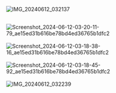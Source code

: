 ![IMG_20240612_032137](https://github.com/mandar-rane/store-inventory-react-native-app/assets/98955924/863a6f69-a7a7-4f02-bf60-394cb13bca9b)
<br>
<br>

![Screenshot_2024-06-12-03-20-11-79_ae15ed31b616be78bd4ed36765b1dfc2](https://github.com/mandar-rane/store-inventory-react-native-app/assets/98955924/4db1dc21-6fd5-426a-87e8-f2e271167064)
<br>
<br>
![Screenshot_2024-06-12-03-18-38-16_ae15ed31b616be78bd4ed36765b1dfc2](https://github.com/mandar-rane/store-inventory-react-native-app/assets/98955924/1fdbeee0-1d13-4a01-bfc2-77595ceb7fe3)
<br>
<br>
![Screenshot_2024-06-12-03-18-45-92_ae15ed31b616be78bd4ed36765b1dfc2](https://github.com/mandar-rane/store-inventory-react-native-app/assets/98955924/973f09d6-df21-4f77-adb9-640ba16b2c03)
<br>
<br>
![IMG_20240612_032239](https://github.com/mandar-rane/store-inventory-react-native-app/assets/98955924/48b5425b-4088-4146-b4f1-f31734e5907b)
